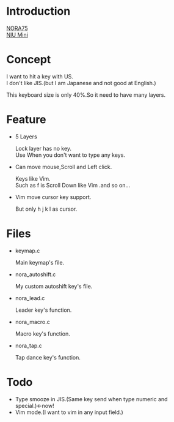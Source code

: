# Introduction

[NORA75](https://github.com/nora75)  
[NIU Mini](https://kbdfans.cn/products/niu-mini-40-diy-kit)  

# Concept

I want to hit a key with US.  
I don't like JIS.(but I am Japanese and not good at English.)  

This keyboard size is only 40%.So it need to have many layers.  

# Feature

+ 5 Layers

    Lock layer has no key.  
    Use When you don't want to type any keys.  

+ Can move mouse,Scroll and Left click.

    Keys like Vim.  
    Such as f is Scroll Down like Vim <C-f>.and so on...  

+ Vim move cursor key support.

    But only h j k l as cursor.  

# Files

+ keymap.c

    Main keymap's file.  

+ nora_autoshift.c

    My custom autoshift key's file.  

+ nora_lead.c

    Leader key's function.  

+ nora_macro.c

    Macro key's function.  

+ nora_tap.c

    Tap dance key's function.  

# Todo

+ Type smooze in JIS.(Same key send when type numeric and special.)←now!
+ Vim mode.(I want to vim in any input field.)


